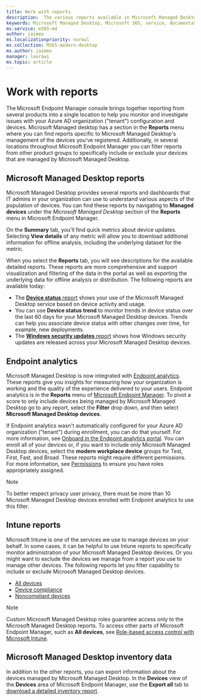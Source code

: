 ```yaml
---
title: Work with reports
description:  The various reports available in Microsoft Managed Desktop
keywords: Microsoft Managed Desktop, Microsoft 365, service, documentation
ms.service: m365-md
author: jaimeo
ms.localizationpriority: normal
ms.collection: M365-modern-desktop
ms.author: jaimeo
manager: laurawi
ms.topic: article
---
```


# Work with reports

The Microsoft Endpoint Manager console brings together reporting from several products into a single location to help you monitor and investigate issues with your Azure AD organization ("tenant") configuration and devices. Microsoft Managed desktop has a section in the **Reports** menu where you can find reports specific to Microsoft Managed Desktop's management of the devices you’ve registered. Additionally, in several locations throughout Microsoft Endpoint Manager you can filter reports from other product groups to specifically include or exclude your devices that are managed by Microsoft Managed Desktop. 

## Microsoft Managed Desktop reports
Microsoft Managed Desktop provides several reports and dashboards that IT admins in your organization can use to understand various aspects of the population of devices. You can find these reports by navigating to **Managed devices** under the *Microsoft Managed Desktop* section of the **Reports** menu in Microsoft Endpoint Manager. 

On the **Summary** tab, you'll find quick metrics about device updates. Selecting **View details** of any metric will allow you to download additional information for offline analysis, including the underlying dataset for the metric.

When you select the **Reports** tab, you will see descriptions for the available detailed reports. These reports are more comprehensive and support visualization and filtering of the data in the portal as well as exporting the underlying data for offline analysis or distribution. The following reports are available today:
- The [**Device status** report](device-status-report.md) shows your use of the Microsoft Managed Desktop service based on device activity and usage. 
- You can use **Device status trend** to monitor trends in device status over the last 60 days for your Microsoft Managed Desktop devices. Trends can help  you associate device status with other changes over time, for example, new deployments. 
- The [**Windows security updates** report](security-updates-report.md) shows how Windows security updates are released across your Microsoft Managed Desktop devices.


## Endpoint analytics
Microsoft Managed Desktop is now integrated with [Endpoint analytics](/mem/analytics/overview). These reports give you insights for measuring how your organization is working and the quality of the experience delivered to your users. Endpoint analytics is in the **Reports** menu of [Microsoft Endpoint Manager](https://endpoint.microsoft.com/). To pivot a score to only include devices being managed by Microsoft Managed Desktop go to any report, select the **Filter** drop down, and then select **Microsoft Managed Desktop devices**.

If Endpoint analytics wasn't automatically configured for your Azure AD organization ("tenant") during enrollment, you can do that yourself. For more information, see [Onboard in the Endpoint analytics portal](/mem/analytics/enroll-intune#bkmk_onboard). You can enroll all of your devices or, if you want to include only Microsoft Managed Desktop devices, select the **modern workplace device** groups for Test, First, Fast, and Broad. These reports might require different permissions. For more information, see [Permissions](/mem/analytics/overview#permissions) to ensure you have roles appropriately assigned.

> [!NOTE]
> To better respect privacy user privacy, there must be more than 10 Microsoft Managed Desktop devices enrolled with Endpoint analytics to use this filter.

## Intune reports
Microsoft Intune is one of the services we use to manage devices on your behalf. In some cases, it can be helpful to use Intune reports to specifically monitor administration of your Microsoft Managed Desktop devices. Or you might want to exclude the devices we manage from a report you use to manage other devices. The following reports let you filter capability to include or exclude Microsoft Managed Desktop devices.

- [All devices](/mem/intune/remote-actions/device-management#get-to-your-devices)
- [Device compliance](/mem/intune/fundamentals/reports#device-compliance-report-organizational)
- [Noncompliant devices](/mem/intune/fundamentals/reports#noncompliant-devices-report-operational)

> [!NOTE]
> Custom Microsoft Managed Desktop roles guarantee access only to the Microsoft Managed Desktop reports. To access other parts of Microsoft Endpoint Manager, such as **All devices**, see [Role-based access control with Microsoft Intune](/mem/intune/fundamentals/role-based-access-control). 

## Microsoft Managed Desktop inventory data

In addition to the other reports, you can export information about the devices managed by Microsoft Managed Desktop. In the **Devices** view of the **Devices** area of Microsoft Endpoint Manager, use the **Export all** tab to [download a detailed inventory report](device-inventory-report.md).

